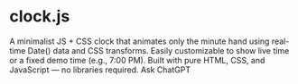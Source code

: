 # clock.js
A minimalist JS + CSS clock that animates only the minute hand using real-time Date() data and CSS transforms. Easily customizable to show live time or a fixed demo time (e.g., 7:00 PM). Built with pure HTML, CSS, and JavaScript — no libraries required.          Ask ChatGPT
